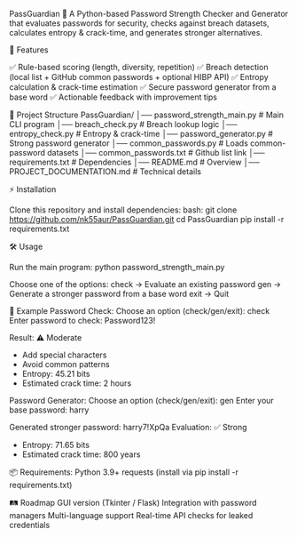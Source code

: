 PassGuardian 🔐
A Python-based Password Strength Checker and Generator that evaluates passwords for security, checks against breach datasets, calculates entropy & crack-time, and generates stronger alternatives.

🚀 Features

✅ Rule-based scoring (length, diversity, repetition)
✅ Breach detection (local list + GitHub common passwords + optional HIBP API)
✅ Entropy calculation & crack-time estimation
✅ Secure password generator from a base word
✅ Actionable feedback with improvement tips

📂 Project Structure
PassGuardian/
│── password_strength_main.py   # Main CLI program
│── breach_check.py             # Breach lookup logic
│── entropy_check.py            # Entropy & crack-time
│── password_generator.py       # Strong password generator
│── common_passwords.py         # Loads common-password datasets
│── common_passwords.txt        # Github list link
│── requirements.txt            # Dependencies
│── README.md                   # Overview
│── PROJECT_DOCUMENTATION.md    # Technical details

⚡ Installation

Clone this repository and install dependencies:
bash:
git clone https://github.com/nk55aur/PassGuardian.git
cd PassGuardian
pip install -r requirements.txt
 
🛠️ Usage

Run the main program:
python password_strength_main.py

Choose one of the options:
check → Evaluate an existing password
gen → Generate a stronger password from a base word
exit → Quit

🧪 Example
Password Check:
Choose an option (check/gen/exit): check
Enter password to check: Password123!

Result: ⚠️ Moderate
 - Add special characters
 - Avoid common patterns
 - Entropy: 45.21 bits
 - Estimated crack time: 2 hours

Password Generator:
Choose an option (check/gen/exit): gen
Enter your base password: harry

Generated stronger password: harry7!XpQa
Evaluation: ✅ Strong
 - Entropy: 71.65 bits
 - Estimated crack time: 800 years

📦 Requirements:
Python 3.9+
requests (install via pip install -r requirements.txt)

🛤️ Roadmap
GUI version (Tkinter / Flask)
Integration with password managers
Multi-language support
Real-time API checks for leaked credentials
